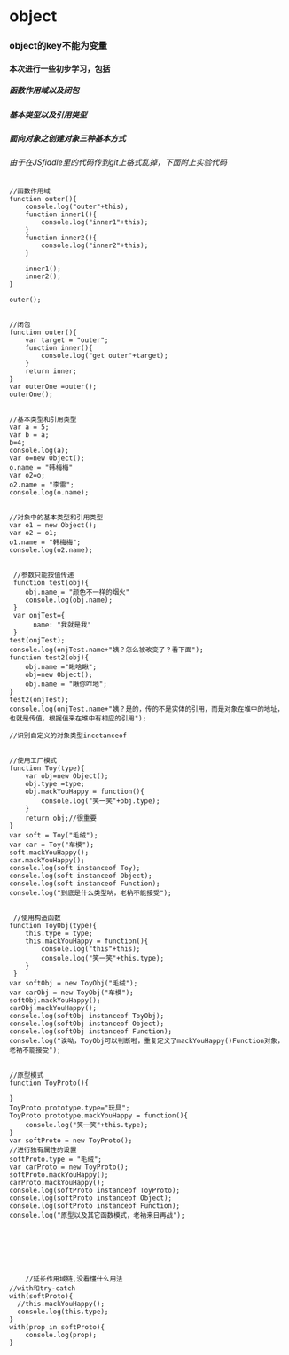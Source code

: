 # object
### object的key不能为变量

#### 本次进行一些初步学习，包括
##### 函数作用域以及闭包
##### 基本类型以及引用类型
##### 面向对象之创建对象三种基本方式
###### 由于在JSfiddle里的代码传到git上格式乱掉，下面附上实验代码

	//函数作用域
	function outer(){
		console.log("outer"+this);
		function inner1(){
  			console.log("inner1"+this);
  		}
  		function inner2(){
  			console.log("inner2"+this);
  		}
  
  		inner1();
  		inner2();
	}

	outer();


	//闭包
	function outer(){
		var target = "outer";
 		function inner(){
  			console.log("get outer"+target);
  		}
  		return inner;
	}
	var outerOne =outer();
	outerOne();


	//基本类型和引用类型
	var a = 5;
	var b = a;
	b=4;
	console.log(a);
	var o=new Object();
	o.name = "韩梅梅"
	var o2=o;
	o2.name = "李雷";
	console.log(o.name);


	//对象中的基本类型和引用类型
	var o1 = new Object();
	var o2 = o1;
	o1.name = "韩梅梅";
	console.log(o2.name);
 
 
	 //参数只能按值传递
	 function test(obj){
	 	obj.name = "颜色不一样的烟火"
	    console.log(obj.name);
	 }
	 var onjTest={
	 	  name: "我就是我"
	 }
 	test(onjTest);
 	console.log(onjTest.name+"姨？怎么被改变了？看下面");
 	function test2(obj){
 		obj.name ="瞅啥瞅";
    	obj=new Object();
    	obj.name = "瞅你咋地";
 	}
 	test2(onjTest);
 	console.log(onjTest.name+"姨？是的，传的不是实体的引用，而是对象在堆中的地址，也就是传值，根据值来在堆中有相应的引用");
 
 	//识别自定义的对象类型incetanceof
 
 
 	//使用工厂模式
 	function Toy(type){
 		var obj=new Object();
    	obj.type =type;
    	obj.mackYouHappy = function(){
    		console.log("笑一笑"+obj.type);
    	}
    	return obj;//很重要
 	}
 	var soft = Toy("毛绒");
 	var car = Toy("车模");
 	soft.mackYouHappy();
 	car.mackYouHappy();
 	console.log(soft instanceof Toy);
 	console.log(soft instanceof Object);
 	console.log(soft instanceof Function);
 	console.log("到底是什么类型呐，老衲不能接受");
 
 
	 //使用构造函数
 	function ToyObj(type){
 		this.type = type;
    	this.mackYouHappy = function(){
        	console.log("this"+this);
    		console.log("笑一笑"+this.type);
    	}	
	 }
 	var softObj = new ToyObj("毛绒");
 	var carObj = new ToyObj("车模");
 	softObj.mackYouHappy();
 	carObj.mackYouHappy();
 	console.log(softObj instanceof ToyObj);
 	console.log(softObj instanceof Object);
 	console.log(softObj instanceof Function);
 	console.log("诶呦，ToyObj可以判断啦，重复定义了mackYouHappy()Function对象，老衲不能接受");
 
 
 	//原型模式
 	function ToyProto(){
 
 	}
 	ToyProto.prototype.type="玩具";
 	ToyProto.prototype.mackYouHappy = function(){
     	console.log("笑一笑"+this.type);
 	}
 	var softProto = new ToyProto();
 	//进行独有属性的设置
 	softProto.type = "毛绒";
	var carProto = new ToyProto();
	softProto.mackYouHappy();
 	carProto.mackYouHappy();
 	console.log(softProto instanceof ToyProto);
 	console.log(softProto instanceof Object);
 	console.log(softProto instanceof Function);
 	console.log("原型以及其它函数模式，老衲来日再战");
 
 
 	
 	
 	
 	
 	
 	 	//延长作用域链,没看懂什么用法
 	//with和try-catch
 	with(softProto){
      //this.mackYouHappy();
      console.log(this.type);
 	}
 	with(prop in softProto){
 		console.log(prop);
 	}
 	

 	



